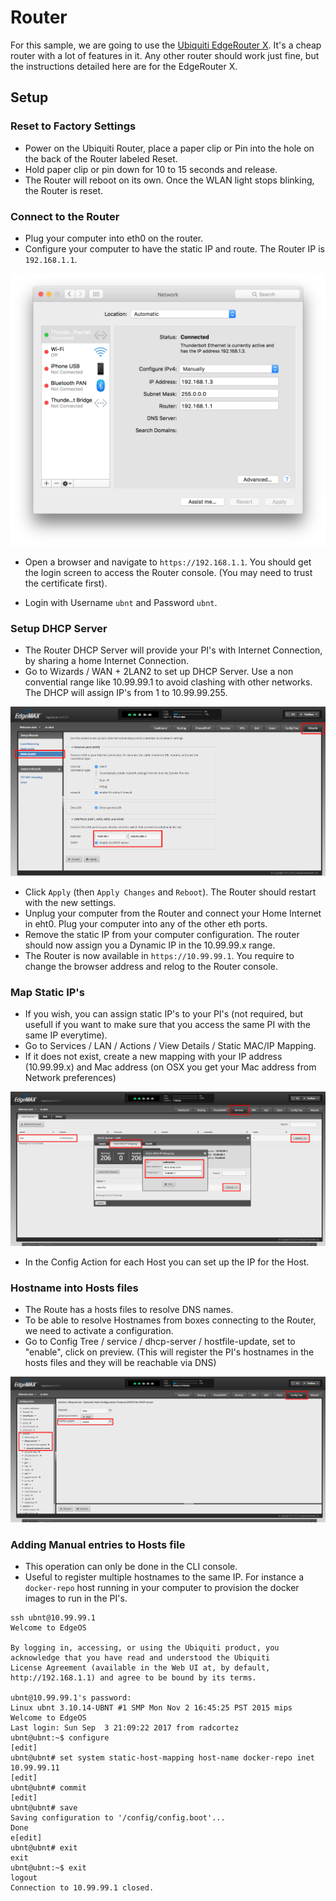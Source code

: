 # Router

For this sample, we are going to use the [Ubiquiti EdgeRouter X](https://www.ubnt.com/edgemax/edgerouter-x/). 
It's a cheap router with a lot of features in it. Any other router should work just fine, but the instructions detailed 
here are for the EdgeRouter X.
 
## Setup

### Reset to Factory Settings
* Power on the Ubiquiti Router, place a paper clip or Pin into the hole on the back of the Router labeled Reset.
* Hold paper clip or pin down for 10 to 15 seconds and release.
* The Router will reboot on its own. Once the WLAN light stops blinking, the Router is reset.

### Connect to the Router
* Plug your computer into eth0 on the router.
* Configure your computer to have the static IP and route. The Router IP is `192.168.1.1`.

![Static IP](router-setup-01.png?raw=true)

* Open a browser and navigate to `https://192.168.1.1`. You should get the login screen to access the Router console. 
(You may need to trust the certificate first).

* Login with Username `ubnt` and Password `ubnt`.

### Setup DHCP Server
* The Router DHCP Server will provide your PI's with Internet Connection, by sharing a home Internet Connection.
* Go to Wizards / WAN + 2LAN2 to set up DHCP Server. Use a non convential range like 10.99.99.1 to avoid clashing with 
other networks. The DHCP will assign IP's from 1 to 10.99.99.255.

![WAN + 2LAN2](router-setup-02.png?raw=true)

* Click `Apply` (then `Apply Changes` and `Reboot`). The Router should restart with the new settings.
* Unplug your computer from the Router and connect your Home Internet in eht0. Plug your computer into any of the other 
eth ports.
* Remove the static IP from your computer configuration. The router should now assign you a Dynamic IP in the 
10.99.99.x range.
* The Router is now available in `https://10.99.99.1`. You require to change the browser address and relog to the Router
console.

### Map Static IP's
* If you wish, you can assign static IP's to your PI's (not required, but usefull if you want to make sure that you 
access the same PI with the same IP everytime).
* Go to Services / LAN / Actions / View Details / Static MAC/IP Mapping.
* If it does not exist, create a new mapping with your IP address (10.99.99.x) and Mac address (on OSX you get your Mac address from Network preferences)

![Map Static IP](router-setup-03.png?raw=true)

* In the Config Action for each Host you can set up the IP for the Host.

### Hostname into Hosts files
* The Route has a hosts files to resolve DNS names.
* To be able to resolve Hostnames from boxes connecting to the Router, we need to activate a configuration. 
* Go to Config Tree / service / dhcp-server / hostfile-update, set to "enable", click on preview. (This will register the PI's 
hostnames in the hosts files and they will be reachable via DNS)

![Hosts Update](router-setup-04.png?raw=true)

### Adding Manual entries to Hosts file
* This operation can only be done in the CLI console.
* Useful to register multiple hostnames to the same IP. For instance a `docker-repo` host running in your computer to 
provision the docker images to run in the PI's.

```
ssh ubnt@10.99.99.1
Welcome to EdgeOS

By logging in, accessing, or using the Ubiquiti product, you
acknowledge that you have read and understood the Ubiquiti
License Agreement (available in the Web UI at, by default,
http://192.168.1.1) and agree to be bound by its terms.

ubnt@10.99.99.1's password:
Linux ubnt 3.10.14-UBNT #1 SMP Mon Nov 2 16:45:25 PST 2015 mips
Welcome to EdgeOS
Last login: Sun Sep  3 21:09:22 2017 from radcortez
ubnt@ubnt:~$ configure
[edit]
ubnt@ubnt# set system static-host-mapping host-name docker-repo inet 10.99.99.11
[edit]
ubnt@ubnt# commit
[edit]
ubnt@ubnt# save
Saving configuration to '/config/config.boot'...
Done
e[edit]
ubnt@ubnt# exit
exit
ubnt@ubnt:~$ exit
logout
Connection to 10.99.99.1 closed.
```
